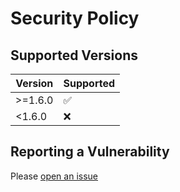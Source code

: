 # Security Policy

## Supported Versions

| Version | Supported          |
| ------- | ------------------ |
| >=1.6.0   | :white_check_mark: |
| <1.6.0   | :x:                |

## Reporting a Vulnerability

Please [open an issue](https://github.com/DGP-Studio/Snap.Hutao/issues/new/choose)
